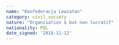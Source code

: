 ```yaml
---
name: "Konfederacja Lewiatan"
category: civil_society
nature: "Organisation à but non lucratif"
nationality: POL
date_signed: '2018-11-12'
---
```

    